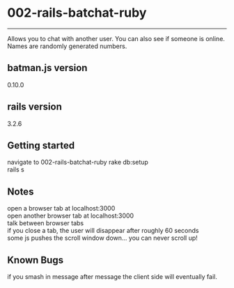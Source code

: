 # 002-rails-batchat-ruby #

---

Allows you to chat with another user. You can also see if someone is online. Names are randomly generated numbers.  

## batman.js version ##
0.10.0

## rails version ##
3.2.6

## Getting started ##
navigate to 002-rails-batchat-ruby
rake db:setup  
rails s  

## Notes ##
open a browser tab at localhost:3000  
open another browser tab at localhost:3000  
talk between browser tabs  
if you close a tab, the user will disappear after roughly 60 seconds  
some js pushes the scroll window down... you can never scroll up!


## Known Bugs ##
if you smash in message after message the client side will eventually fail.